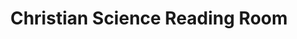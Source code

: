 ---
title: "Christian Science Reading Room"
url: /hanover/christian-science-reading-room/
shop: books
---